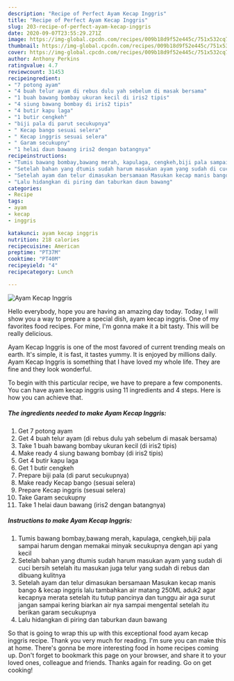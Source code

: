 ```yaml
---
description: "Recipe of Perfect Ayam Kecap Inggris"
title: "Recipe of Perfect Ayam Kecap Inggris"
slug: 203-recipe-of-perfect-ayam-kecap-inggris
date: 2020-09-07T23:55:29.271Z
image: https://img-global.cpcdn.com/recipes/009b18d9f52e445c/751x532cq70/ayam-kecap-inggris-foto-resep-utama.jpg
thumbnail: https://img-global.cpcdn.com/recipes/009b18d9f52e445c/751x532cq70/ayam-kecap-inggris-foto-resep-utama.jpg
cover: https://img-global.cpcdn.com/recipes/009b18d9f52e445c/751x532cq70/ayam-kecap-inggris-foto-resep-utama.jpg
author: Anthony Perkins
ratingvalue: 4.7
reviewcount: 31453
recipeingredient:
- "7 potong ayam"
- "4 buah telur ayam di rebus dulu yah sebelum di masak bersama"
- "1 buah bawang bombay ukuran kecil di iris2 tipis"
- "4 siung bawang bombay di iris2 tipis"
- "4 butir kapu laga"
- "1 butir cengkeh"
- "biji pala di parut secukupnya"
- " Kecap bango sesuai selera"
- " Kecap inggris sesuai selera"
- " Garam secukupny"
- "1 helai daun bawang iris2 dengan batangnya"
recipeinstructions:
- "Tumis bawang bombay,bawang merah, kapulaga, cengkeh,biji pala sampai harum dengan memakai minyak secukupnya dengan api yang kecil"
- "Setelah bahan yang dtumis sudah harum masukan ayam yang sudah di cuci bersih setelah itu masukan juga telur yang sudah di rebus dan dibuang kulitnya"
- "Setelah ayam dan telur dimasukan bersamaan Masukan kecap manis bango &amp; kecap inggris lalu tambahkan air matang 250ML aduk2 agar kecapnya merata setelah itu tutup pancinya dan tunggu air aga surut jangan sampai kering biarkan air nya sampai mengental setelah itu berikan garam secukupnya"
- "Lalu hidangkan di piring dan taburkan daun bawang"
categories:
- Recipe
tags:
- ayam
- kecap
- inggris

katakunci: ayam kecap inggris 
nutrition: 218 calories
recipecuisine: American
preptime: "PT37M"
cooktime: "PT40M"
recipeyield: "4"
recipecategory: Lunch

---
```



![Ayam Kecap Inggris](https://img-global.cpcdn.com/recipes/009b18d9f52e445c/751x532cq70/ayam-kecap-inggris-foto-resep-utama.jpg)

Hello everybody, hope you are having an amazing day today. Today, I will show you a way to prepare a special dish, ayam kecap inggris. One of my favorites food recipes. For mine, I'm gonna make it a bit tasty. This will be really delicious.

Ayam Kecap Inggris is one of the most favored of current trending meals on earth. It's simple, it is fast, it tastes yummy. It is enjoyed by millions daily. Ayam Kecap Inggris is something that I have loved my whole life. They are fine and they look wonderful.




To begin with this particular recipe, we have to prepare a few components. You can have ayam kecap inggris using 11 ingredients and 4 steps. Here is how you can achieve that.

<!--inarticleads1-->

##### The ingredients needed to make Ayam Kecap Inggris:

1. Get 7 potong ayam
1. Get 4 buah telur ayam (di rebus dulu yah sebelum di masak bersama)
1. Take 1 buah bawang bombay ukuran kecil (di iris2 tipis)
1. Make ready 4 siung bawang bombay (di iris2 tipis)
1. Get 4 butir kapu laga
1. Get 1 butir cengkeh
1. Prepare biji pala (di parut secukupnya)
1. Make ready  Kecap bango (sesuai selera)
1. Prepare  Kecap inggris (sesuai selera)
1. Take  Garam secukupny
1. Take 1 helai daun bawang (iris2 dengan batangnya)




<!--inarticleads2-->

##### Instructions to make Ayam Kecap Inggris:

1. Tumis bawang bombay,bawang merah, kapulaga, cengkeh,biji pala sampai harum dengan memakai minyak secukupnya dengan api yang kecil
1. Setelah bahan yang dtumis sudah harum masukan ayam yang sudah di cuci bersih setelah itu masukan juga telur yang sudah di rebus dan dibuang kulitnya
1. Setelah ayam dan telur dimasukan bersamaan Masukan kecap manis bango &amp; kecap inggris lalu tambahkan air matang 250ML aduk2 agar kecapnya merata setelah itu tutup pancinya dan tunggu air aga surut jangan sampai kering biarkan air nya sampai mengental setelah itu berikan garam secukupnya
1. Lalu hidangkan di piring dan taburkan daun bawang




So that is going to wrap this up with this exceptional food ayam kecap inggris recipe. Thank you very much for reading. I'm sure you can make this at home. There's gonna be more interesting food in home recipes coming up. Don't forget to bookmark this page on your browser, and share it to your loved ones, colleague and friends. Thanks again for reading. Go on get cooking!
